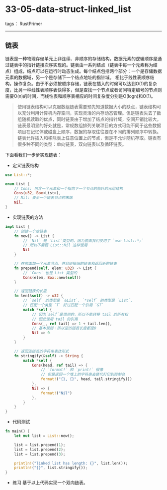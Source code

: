 # 33-05-data-struct-linked_list

tags： RustPrimer

----------------

## 链表
链表是一种物理存储单元上非连续、非顺序的存储结构，数据元素的逻辑顺序是通过链表中的指针链接次序实现的。链表由一系列结点（链表中每一个元素称为结点）组成，结点可以在运行时动态生成。每个结点包括两个部分：一个是存储数据元素的数据域，另一个是存储下一个结点地址的指针域。 相比于线性表顺序结构，操作复杂。由于不必须按顺序存储，链表在插入的时候可以达到O(1)的复杂度，比另一种线性表顺序表快得多，但是查找一个节点或者访问特定编号的节点则需要O(n)的时间，而线性表和顺序表相应的时间复杂度分别是O(logn)和O(1)。

>使用链表结构可以克服数组链表需要预先知道数据大小的缺点，链表结构可以充分利用计算机内存空间，实现灵活的内存动态管理。但是链表失去了数组随机读取的优点，同时链表由于增加了结点的指针域，空间开销比较大。链表最明显的好处就是，常规数组排列关联项目的方式可能不同于这些数据项目在记忆体或磁盘上顺序，数据的存取往往要在不同的排列顺序中转换。链表允许插入和移除表上任意位置上的节点，但是不允许随机存取。链表有很多种不同的类型：单向链表，双向链表以及循环链表。

下面看我们一步步实现链表：

* 定义链表结构

```rust
use List::*;

enum List {
    // Cons: 包含一个元素和一个指向下一个节点的指针的元组结构
    Cons(u32, Box<List>),
    // Nil: 表示一个链表节点的末端
    Nil,
}
```

* 实现链表的方法
```rust
impl List {
    // 创建一个空链表
    fn new() -> List {
        // `Nil` 是 `List`类型的。因为前面我们使用了 `use List::*;`
        // 所以不需要 List::Nil 这样使用
        Nil
    }

    // 在前面加一个元素节点，并且链接旧的链表和返回新的链表
    fn prepend(self, elem: u32) -> List {
        // `Cons` 也是 List 类型的
        Cons(elem, Box::new(self))
    }

    // 返回链表的长度
    fn len(&self) -> u32 {
        // `self` 的类型是 `&List`, `*self` 的类型是 `List`,
        // 匹配一个类型 `T` 好过匹配一个引用 `&T`
        match *self { 
            // 因为`self`是借用的，所以不能转移 tail 的所有权
            // 因此使用 tail 的引用
            Cons(_, ref tail) => 1 + tail.len(),
            // 基本规则：所以空的链表长度都是0
            Nil => 0
        }
    }

    // 返回连链表的字符串表达形式
    fn stringify(&self) -> String {
        match *self {
            Cons(head, ref tail) => {
                // `format!` 和 `print!` 很像
                // 但是返回一个堆上的字符串去替代打印到控制台
                format!("{}, {}", head, tail.stringify())
            },
            Nil => {
                format!("Nil")
            },
        }
    }
}
```

* 代码测试
```rust
fn main() {
    let mut list = List::new();

    list = list.prepend(1);
    list = list.prepend(2);
    list = list.prepend(3);

    println!("linked list has length: {}", list.len());
    println!("{}", list.stringify());
}
```

* 练习
基于以上代码实现一个双向链表。